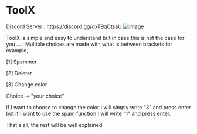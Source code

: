 # ToolX

Discord Server : https://discord.gg/dxT9qCtsaU
![image](https://github.com/miokpyX/ToolX/assets/108710641/387609f4-7f28-4ded-832a-394ed0db8659)

ToolX is simple and easy to understand but in case this is not the case for you ... :
Multiple choices are made with what is between brackets for example,

  [1] Spammer
  
  [2] Deleter
  
  [3] Change color 
  
  Choice -> "your choice"
  
if I want to choose to change the color I will simply write "3" and press enter
but if I want to use the spam function I will write "1" and press enter.

That's all, the rest will be well explained
